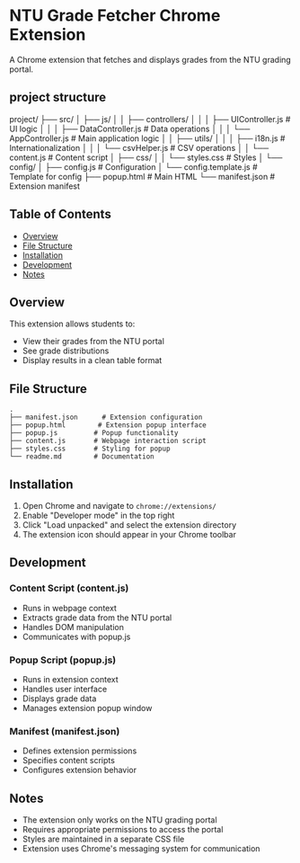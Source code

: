 # NTU Grade Fetcher Chrome Extension

A Chrome extension that fetches and displays grades from the NTU grading portal.

## project structure
project/
├── src/
│   ├── js/
│   │   ├── controllers/
│   │   │   ├── UIController.js      # UI logic
│   │   │   ├── DataController.js    # Data operations
│   │   │   └── AppController.js     # Main application logic
│   │   ├── utils/
│   │   │   ├── i18n.js             # Internationalization
│   │   │   └── csvHelper.js        # CSV operations
│   │   └── content.js              # Content script
│   ├── css/
│   │   └── styles.css              # Styles
│   └── config/
│       ├── config.js               # Configuration
│       └── config.template.js      # Template for config
├── popup.html                      # Main HTML
└── manifest.json                   # Extension manifest

## Table of Contents
- [Overview](#overview)
- [File Structure](#file-structure)
- [Installation](#installation)
- [Development](#development)
- [Notes](#notes)

## Overview
This extension allows students to:
- View their grades from the NTU portal
- See grade distributions
- Display results in a clean table format

## File Structure
```
.
├── manifest.json      # Extension configuration
├── popup.html        # Extension popup interface
├── popup.js         # Popup functionality
├── content.js       # Webpage interaction script
├── styles.css       # Styling for popup
└── readme.md        # Documentation
```

## Installation
1. Open Chrome and navigate to `chrome://extensions/`
2. Enable "Developer mode" in the top right
3. Click "Load unpacked" and select the extension directory
4. The extension icon should appear in your Chrome toolbar

## Development

### Content Script (content.js)
- Runs in webpage context
- Extracts grade data from the NTU portal
- Handles DOM manipulation
- Communicates with popup.js

### Popup Script (popup.js)
- Runs in extension context
- Handles user interface
- Displays grade data
- Manages extension popup window

### Manifest (manifest.json)
- Defines extension permissions
- Specifies content scripts
- Configures extension behavior

## Notes
- The extension only works on the NTU grading portal
- Requires appropriate permissions to access the portal
- Styles are maintained in a separate CSS file
- Extension uses Chrome's messaging system for communication
